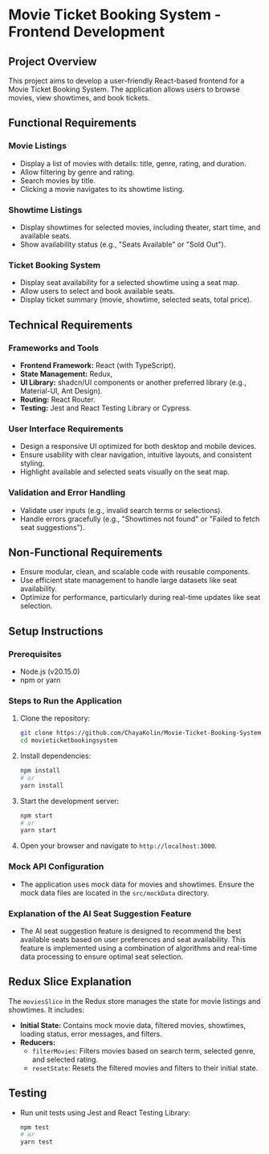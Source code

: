 # Movie Ticket Booking System - Frontend Development

## Project Overview
This project aims to develop a user-friendly React-based frontend for a Movie Ticket Booking System. The application allows users to browse movies, view showtimes, and book tickets.

## Functional Requirements

### Movie Listings
- Display a list of movies with details: title, genre, rating, and duration.
- Allow filtering by genre and rating.
- Search movies by title.
- Clicking a movie navigates to its showtime listing.

### Showtime Listings
- Display showtimes for selected movies, including theater, start time, and available seats.
- Show availability status (e.g., "Seats Available" or "Sold Out").

### Ticket Booking System
- Display seat availability for a selected showtime using a seat map.
- Allow users to select and book available seats.
- Display ticket summary (movie, showtime, selected seats, total price).

## Technical Requirements

### Frameworks and Tools
- **Frontend Framework:** React (with TypeScript).
- **State Management:** Redux,
- **UI Library:** shadcn/UI components or another preferred library (e.g., Material-UI, Ant Design).
- **Routing:** React Router.
- **Testing:** Jest and React Testing Library or Cypress.

### User Interface Requirements
- Design a responsive UI optimized for both desktop and mobile devices.
- Ensure usability with clear navigation, intuitive layouts, and consistent styling.
- Highlight available and selected seats visually on the seat map.

### Validation and Error Handling
- Validate user inputs (e.g., invalid search terms or selections).
- Handle errors gracefully (e.g., "Showtimes not found" or "Failed to fetch seat suggestions").

## Non-Functional Requirements
- Ensure modular, clean, and scalable code with reusable components.
- Use efficient state management to handle large datasets like seat availability.
- Optimize for performance, particularly during real-time updates like seat selection.

## Setup Instructions

### Prerequisites
- Node.js (v20.15.0)
- npm or yarn

### Steps to Run the Application
1. Clone the repository:
   ```bash
   git clone https://github.com/ChayaKolin/Movie-Ticket-Booking-System/tree/master
   cd movieticketbookingsystem
   ```

2. Install dependencies:
   ```bash
   npm install
   # or
   yarn install
   ```

3. Start the development server:
   ```bash
   npm start
   # or
   yarn start
   ```

4. Open your browser and navigate to `http://localhost:3000`.

### Mock API Configuration
- The application uses mock data for movies and showtimes. Ensure the mock data files are located in the `src/mockData` directory.

### Explanation of the AI Seat Suggestion Feature
- The AI seat suggestion feature is designed to recommend the best available seats based on user preferences and seat availability. This feature is implemented using a combination of algorithms and real-time data processing to ensure optimal seat selection.

## Redux Slice Explanation
The `moviesSlice` in the Redux store manages the state for movie listings and showtimes. It includes:
- **Initial State:** Contains mock movie data, filtered movies, showtimes, loading status, error messages, and filters.
- **Reducers:** 
  - `filterMovies`: Filters movies based on search term, selected genre, and selected rating.
  - `resetState`: Resets the filtered movies and filters to their initial state.

## Testing
- Run unit tests using Jest and React Testing Library:
  ```bash
  npm test
  # or
  yarn test
  ```
